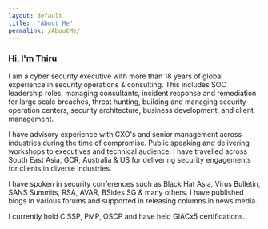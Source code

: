 ```yaml
---
layout: default
title:  "About Me"
permalink: /AboutMe/
---
```

### **<u>Hi, I'm Thiru</u>**

I am a cyber security executive with more than 18 years of global experience in security operations & consulting. This includes SOC leadership roles, managing consultants, incident response and remediation for large scale breaches, threat hunting, building and managing security operation centers, security architecture, business development, and client management. 

I have advisory experience with CXO's and senior management across industries during the time of compromise. Public speaking and delivering workshops to executives and technical audience. I have travelled across South East Asia, GCR, Australia & US for delivering security engagements for clients in diverse industries.

I have spoken in security conferences such as Black Hat Asia, Virus Bulletin, SANS Summits, RSA, AVAR, BSides SG & many others. I have published blogs in various forums and supported in releasing columns in news media.

I currently hold CISSP, PMP, OSCP and have held GIACx5 certifications.